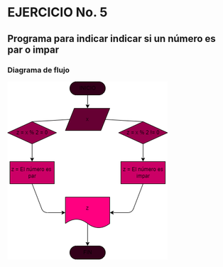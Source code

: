 # EJERCICIO No. 5

## Programa para indicar indicar si un número es par o impar

### Diagrama de flujo
![Diagrama de flujo](numeros_pares.png "Diagrama de flujo")